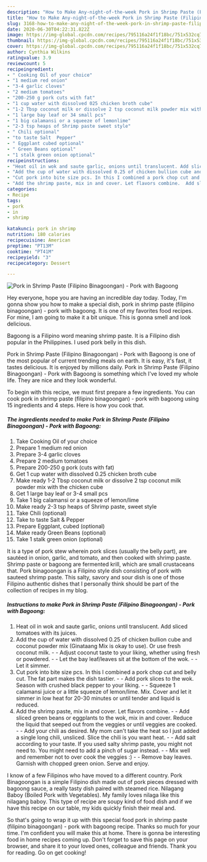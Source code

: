 ```yaml
---
description: "How to Make Any-night-of-the-week Pork in Shrimp Paste (Filipino Binagoongan) - Pork with Bagoong"
title: "How to Make Any-night-of-the-week Pork in Shrimp Paste (Filipino Binagoongan) - Pork with Bagoong"
slug: 3168-how-to-make-any-night-of-the-week-pork-in-shrimp-paste-filipino-binagoongan-pork-with-bagoong
date: 2020-06-30T04:22:31.822Z
image: https://img-global.cpcdn.com/recipes/795116a24f1f18bc/751x532cq70/pork-in-shrimp-paste-filipino-binagoongan-pork-with-bagoong-recipe-main-photo.jpg
thumbnail: https://img-global.cpcdn.com/recipes/795116a24f1f18bc/751x532cq70/pork-in-shrimp-paste-filipino-binagoongan-pork-with-bagoong-recipe-main-photo.jpg
cover: https://img-global.cpcdn.com/recipes/795116a24f1f18bc/751x532cq70/pork-in-shrimp-paste-filipino-binagoongan-pork-with-bagoong-recipe-main-photo.jpg
author: Cynthia Wilkins
ratingvalue: 3.9
reviewcount: 5
recipeingredient:
- " Cooking Oil of your choice"
- "1 medium red onion"
- "3-4 garlic cloves"
- "2 medium tomatoes"
- "200-250 g pork cuts with fat"
- "1 cup water with dissolved 025 chicken broth cube"
- "1-2 Tbsp coconut milk or dissolve 2 tsp coconut milk powder mix with the chicken cube"
- "1 large bay leaf or 34 small pcs"
- "1 big calamansi or a squeeze of lemonlime"
- "2-3 tsp heaps of Shrimp paste sweet style"
- " Chili optional"
- "to taste Salt  Pepper"
- " Eggplant cubed optional"
- " Green Beans optional"
- "1 stalk green onion optional"
recipeinstructions:
- "Heat oil in wok and saute garlic, onions until translucent. Add sliced tomatoes with its juices."
- "Add the cup of water with dissolved 0.25 of chicken bullion cube and coconut powder mix (Ginataang Mix is okay to use). Or use fresh coconut milk.   Adjust coconut taste to your liking, whether using fresh or powdered.  Let the bay leaf/leaves sit at the bottom of the wok.   Let it simmer."
- "Cut pork into bite size pcs. In this I combined a pork chop cut and belly cut. The fat part makes the dish tastier.   Add pork slices to the wok. Season with crushed black pepper to your liking.  Squeeze 1 calamansi juice or a little squeeze of lemon/lime.  Mix. Cover and let it simmer in low heat for 20-30 minutes or until tender and liquid is reduced."
- "Add the shrimp paste, mix in and cover. Let flavors combine.  Add sliced green beans or eggplants to the wok, mix in and cover.  Reduce the liquid that seeped out from the veggies or until veggies are cooked.  Add your chili as desired. My mom can&#39;t take the heat so I just added a single long chili, unsliced. Slice the chili is you want heat.  Add salt according to your taste. If you used salty shrimp paste, you might not need to. You might need to add a pinch of sugar instead.   Mix well and remember not to over cook the veggies :)   Remove bay leaves. Garnish with chopped green onion. Serve and enjoy."
categories:
- Recipe
tags:
- pork
- in
- shrimp

katakunci: pork in shrimp 
nutrition: 180 calories
recipecuisine: American
preptime: "PT13M"
cooktime: "PT41M"
recipeyield: "3"
recipecategory: Dessert

---
```



![Pork in Shrimp Paste (Filipino Binagoongan) - Pork with Bagoong](https://img-global.cpcdn.com/recipes/795116a24f1f18bc/751x532cq70/pork-in-shrimp-paste-filipino-binagoongan-pork-with-bagoong-recipe-main-photo.jpg)

Hey everyone, hope you are having an incredible day today. Today, I'm gonna show you how to make a special dish, pork in shrimp paste (filipino binagoongan) - pork with bagoong. It is one of my favorites food recipes. For mine, I am going to make it a bit unique. This is gonna smell and look delicious.

Bagoong is a Filipino word meaning shrimp paste. It is a Filipino dish popular in the Philippines. I used pork belly in this dish.

Pork in Shrimp Paste (Filipino Binagoongan) - Pork with Bagoong is one of the most popular of current trending meals on earth. It is easy, it's fast, it tastes delicious. It is enjoyed by millions daily. Pork in Shrimp Paste (Filipino Binagoongan) - Pork with Bagoong is something which I've loved my whole life. They are nice and they look wonderful.


To begin with this recipe, we must first prepare a few ingredients. You can cook pork in shrimp paste (filipino binagoongan) - pork with bagoong using 15 ingredients and 4 steps. Here is how you cook that.

<!--inarticleads1-->

##### The ingredients needed to make Pork in Shrimp Paste (Filipino Binagoongan) - Pork with Bagoong:

1. Take  Cooking Oil of your choice
1. Prepare 1 medium red onion
1. Prepare 3-4 garlic cloves
1. Prepare 2 medium tomatoes
1. Prepare 200-250 g pork (cuts with fat)
1. Get 1 cup water with dissolved 0.25 chicken broth cube
1. Make ready 1-2 Tbsp coconut milk or dissolve 2 tsp coconut milk powder mix with the chicken cube
1. Get 1 large bay leaf or 3-4 small pcs
1. Take 1 big calamansi or a squeeze of lemon/lime
1. Make ready 2-3 tsp heaps of Shrimp paste, sweet style
1. Take  Chili (optional)
1. Take to taste Salt &amp; Pepper
1. Prepare  Eggplant, cubed (optional)
1. Make ready  Green Beans (optional)
1. Take 1 stalk green onion (optional)


It is a type of pork stew wherein pork slices (usually the belly part), are sautéed in onion, garlic, and tomato, and then cooked with shrimp paste. Shrimp paste or bagoong are fermented krill, which are small crustaceans that. Pork binagoongan is a Filipino style dish consisting of pork with sauteed shrimp paste. This salty, savory and sour dish is one of those Filipino authentic dishes that I personally think should be part of the collection of recipes in my blog. 

<!--inarticleads2-->

##### Instructions to make Pork in Shrimp Paste (Filipino Binagoongan) - Pork with Bagoong:

1. Heat oil in wok and saute garlic, onions until translucent. Add sliced tomatoes with its juices.
1. Add the cup of water with dissolved 0.25 of chicken bullion cube and coconut powder mix (Ginataang Mix is okay to use). Or use fresh coconut milk.  -  - Adjust coconut taste to your liking, whether using fresh or powdered. -  - Let the bay leaf/leaves sit at the bottom of the wok.  -  - Let it simmer.
1. Cut pork into bite size pcs. In this I combined a pork chop cut and belly cut. The fat part makes the dish tastier.  -  - Add pork slices to the wok. Season with crushed black pepper to your liking. -  - Squeeze 1 calamansi juice or a little squeeze of lemon/lime.  Mix. Cover and let it simmer in low heat for 20-30 minutes or until tender and liquid is reduced.
1. Add the shrimp paste, mix in and cover. Let flavors combine. -  - Add sliced green beans or eggplants to the wok, mix in and cover.  Reduce the liquid that seeped out from the veggies or until veggies are cooked. -  - Add your chili as desired. My mom can&#39;t take the heat so I just added a single long chili, unsliced. Slice the chili is you want heat. -  - Add salt according to your taste. If you used salty shrimp paste, you might not need to. You might need to add a pinch of sugar instead.  -  - Mix well and remember not to over cook the veggies :)  -  - Remove bay leaves. Garnish with chopped green onion. Serve and enjoy.


I know of a few Filipinos who have moved to a different country. Pork Binagoongan is a simple Filipino dish made out of pork pieces dressed with bagoong sauce, a really tasty dish paired with steamed rice. Nilagang Baboy (Boiled Pork with Vegetables). My family loves nilaga like this nilagang baboy. This type of recipe are soupy kind of food dish and if we have this recipe on our table, my kids quickly finish their meal and. 

So that's going to wrap it up with this special food pork in shrimp paste (filipino binagoongan) - pork with bagoong recipe. Thanks so much for your time. I'm confident you will make this at home. There is gonna be interesting food in home recipes coming up. Don't forget to save this page on your browser, and share it to your loved ones, colleague and friends. Thank you for reading. Go on get cooking!
